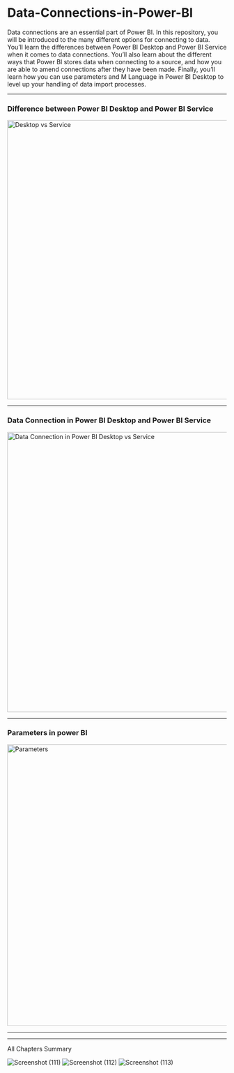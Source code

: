# Data-Connections-in-Power-BI
Data connections are an essential part of Power BI. In this repository, you will be introduced to the many different options for connecting to data. You’ll learn the differences between Power BI Desktop and Power BI Service when it comes to data connections. You’ll also learn about the different ways that Power BI stores data when connecting to a source, and how you are able to amend connections after they have been made. Finally, you’ll learn how you can use parameters and M Language in Power BI Desktop to level up your handling of data import processes.

-----

### Difference between Power BI Desktop and Power BI Service
<img width="640" alt="Desktop vs Service" src="https://user-images.githubusercontent.com/59821979/190060639-6ea2f0f6-c8a9-4385-b94b-d78283270cc3.PNG">

-----

### Data Connection in Power BI Desktop and Power BI Service
<img width="642" alt="Data Connection in Power BI Desktop vs Service" src="https://user-images.githubusercontent.com/59821979/190060862-9c2e9f66-2e10-4b24-bcee-862e7e6744eb.PNG">

-----
### Parameters in power BI
<img width="645" alt="Parameters" src="https://user-images.githubusercontent.com/59821979/191313394-0226d5b1-a8fd-4481-bdc7-e0e61a3d46a7.PNG">

-----
-----
All Chapters Summary

![Screenshot (111)](https://user-images.githubusercontent.com/59821979/192160006-f3340b3f-a6e0-47f3-8f80-01a678c563e0.png)
![Screenshot (112)](https://user-images.githubusercontent.com/59821979/192160010-ed3d983d-66df-46ec-8aa1-950811b41b18.png)
![Screenshot (113)](https://user-images.githubusercontent.com/59821979/192160012-ee3ad21e-74d3-442e-bcfa-29a3ff9c314a.png)
